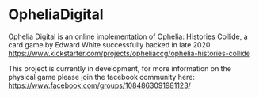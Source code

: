 # OpheliaDigital

Ophelia Digital is an online implementation of Ophelia: Histories Collide, a card game by Edward White successfully backed in late 2020.
https://www.kickstarter.com/projects/opheliaccg/ophelia-histories-collide

This project is currently in development, for more information on the physical game please join the facebook community here: https://www.facebook.com/groups/1084863091981123/
